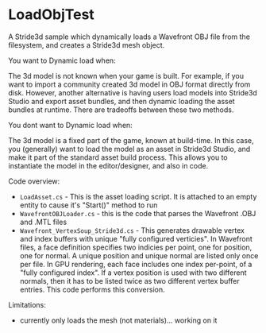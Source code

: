 # LoadObjTest

A Stride3d sample which dynamically loads a Wavefront OBJ file from the filesystem, and creates a Stride3d mesh object.

You want to Dynamic load when:

The 3d model is not known when your game is built. For example, if you want to import a community created 3d model in OBJ format directly from disk. However, another alternative is having users load models into Stride3d Studio and export asset bundles, and then dynamic loading the asset bundles at runtime. There are tradeoffs between these two methods.

You dont want to Dynamic load when:

The 3d model is a fixed part of the game, known at build-time. In this case, you (generally) want to load the model as an asset in Stride3d Studio, and make it part of the standard asset build process. This allows you to instantiate the model in the editor/designer, and also in code.

Code overview:

* `LoadAsset.cs` - This is the asset loading script. It is attached to an empty entity to cause it's "Start()" method to run
* `WavefrontOBJLoader.cs` - this is the code that parses the Wavefront .OBJ and .MTL files
* `Wavefront_VertexSoup_Stride3d.cs` - This generates drawable vertex and index buffers with unique "fully configured verticies". In Wavefront files, a face definition specifies two indicies per point, one for position, one for normal. A unique position and unique normal are listed only once per file. In GPU rendering, each face includes one index per-point, of a "fully configured index". If a vertex position is used with two different normals, then it has to be listed twice as two different vertex buffer entries. This code performs this conversion.

Limitations:

- currently only loads the mesh (not materials)... working on it

